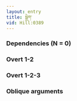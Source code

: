 ```yaml
---
layout: entry
title: སྒྲེག་
vid: Hill:0389
---
```

### Dependencies (N = 0)


### Overt 1-2


### Overt 1-2-3


### Oblique arguments
